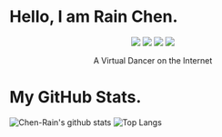 # Hello, I am Rain Chen.

<p align="center">
    <a href=https://img.shields.io/badge/OS-Mac-99ccff><img src="https://img.shields.io/badge/OS-Mac-99ccff.svg"></a>
    <a href=https://img.shields.io/badge/Text-VS_Code-b9ccff><img src="https://img.shields.io/badge/Text-VS_Code-b9ccff.svg"></a>
    <a href=https://img.shields.io/badge/IDE-Xcode-e5ccff><img src="https://img.shields.io/badge/IDE-Xcode-e5ccff.svg"></a>
    <a href=https://img.shields.io/badge/Lang-C++-ffccff><img src="https://img.shields.io/badge/Lang-C++-ffccff.svg"></a>
</p>

<p align="center">
    A Virtual Dancer on the Internet
</p>

# My GitHub Stats.

![Chen-Rain's github stats](https://github-readme-stats.vercel.app/api?username=Chen-Rain&show_icons=true&hide_title=true&title_color=9745f5&icon_color=9f4bff&text_color=000000&bg_color=DEG,99ccff,b0ccff,e5ccff)
![Top Langs](https://github-readme-stats.vercel.app/api/top-langs/?username=Chen-Rain&layout=compact&title_color=9745f5&text_color=000000&icon_color=9f4bff&bg_color=DEG,e5ccff,ffccff)
